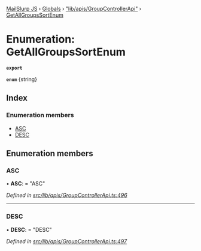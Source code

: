 [MailSlurp JS](../README.md) › [Globals](../globals.md) › ["lib/apis/GroupControllerApi"](../modules/_lib_apis_groupcontrollerapi_.md) › [GetAllGroupsSortEnum](_lib_apis_groupcontrollerapi_.getallgroupssortenum.md)

# Enumeration: GetAllGroupsSortEnum

**`export`** 

**`enum`** {string}

## Index

### Enumeration members

* [ASC](_lib_apis_groupcontrollerapi_.getallgroupssortenum.md#asc)
* [DESC](_lib_apis_groupcontrollerapi_.getallgroupssortenum.md#desc)

## Enumeration members

###  ASC

• **ASC**: = "ASC"

*Defined in [src/lib/apis/GroupControllerApi.ts:496](https://github.com/mailslurp/mailslurp-client-ts-js/blob/fc9510a/src/lib/apis/GroupControllerApi.ts#L496)*

___

###  DESC

• **DESC**: = "DESC"

*Defined in [src/lib/apis/GroupControllerApi.ts:497](https://github.com/mailslurp/mailslurp-client-ts-js/blob/fc9510a/src/lib/apis/GroupControllerApi.ts#L497)*

